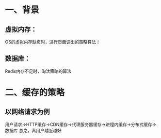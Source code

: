 # 一、背景
## 虚拟内存：
OS的虚拟内存缺页时，进行页面调出的策略算法！
## 数据库：
Redis内存不足时，淘汰策略的算法

# 二、缓存的策略
## 以网络请求为例
用户请求->HTTP缓存->CDN缓存->代理服务器缓存->进程内缓存->分布式缓存->数据库
总之，离用户越近越好
